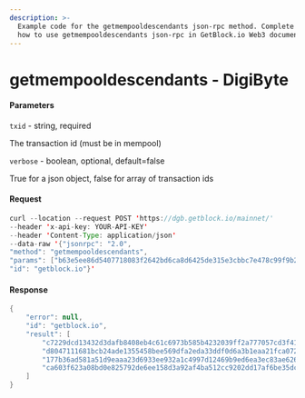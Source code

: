 ```yaml
---
description: >-
  Example code for the getmempooldescendants json-rpc method. Сomplete guide on
  how to use getmempooldescendants json-rpc in GetBlock.io Web3 documentation.
---
```


# getmempooldescendants - DigiByte

#### Parameters

`txid` - string, required

The transaction id (must be in mempool)

`verbose` - boolean, optional, default=false

True for a json object, false for array of transaction ids

#### Request

```java
curl --location --request POST 'https://dgb.getblock.io/mainnet/' 
--header 'x-api-key: YOUR-API-KEY' 
--header 'Content-Type: application/json' 
--data-raw '{"jsonrpc": "2.0",
"method": "getmempooldescendants",
"params": ["b63e5ee86d5407718083f2642bd6ca8d6425de315e3cbbc7e478c99f9b295056", false],
"id": "getblock.io"}'
```

#### Response

```java
{
    "error": null,
    "id": "getblock.io",
    "result": [
        "c7229dcd13432d3dafb8408eb4c61c6973b585b4232039ff2a777057cd3f419f",
        "d8047111681bcb24ade1355458bee569dfa2eda33ddf0d6a3b1eaa21fca0729b",
        "177b36ad581a51d9eaaa23d6933ee932a1c4997d12469b9ed6ea3ec83ae626c8",
        "ca603f623a08bd0e825792de6ee158d3a92af4ba512cc9202dd17af6be35dcd3"
    ]
}
```

